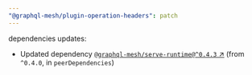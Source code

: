 ```yaml
---
"@graphql-mesh/plugin-operation-headers": patch
---
```

dependencies updates:
  - Updated dependency [`@graphql-mesh/serve-runtime@^0.4.3` ↗︎](https://www.npmjs.com/package/@graphql-mesh/serve-runtime/v/0.4.3) (from `^0.4.0`, in `peerDependencies`)
